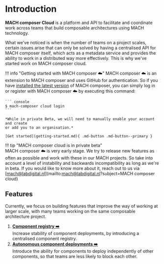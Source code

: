 # Introduction

**MACH composer Cloud** is a platform and API to facilitate and coordinate work
across teams that build composable architectures using MACH technology.

What we've noticed is when the number of teams on a project scales, certain
issues arise that can only be solved by having a centralised API for MACH
composer itself, which acts as a metadata service and provides the ability to
work in a distributed way more effectively. This is why we've started work on
MACH composer cloud.

!!! info "Getting started with MACH composer ☁️" 
    MACH composer ☁️ is an extension to MACH composer and uses GitHub for
    authentication. So if you have [installed the latest
    version](../tutorial/step-1-installation.md#install-mach-composer) of MACH
    composer, you can simply log in or register with MACH composer ☁️ by
    executing this command:

    ``` console
    $ mach-composer cloud login
    ```

    *While in private Beta, we will need to manually enable your account and create 
    or add you to an organisation.*

    [Get started](getting-started.md){ .md-button .md-button--primary }

!!! tip "MACH composer cloud is in private beta"  
    MACH composer ☁️ is very early stage. We try to release new features as often as
    possible and work with these in our MACH projects. So take into account a
    level of instability and backwards incompatibility as long as we're in beta.
    If you would like to know more about it, reach out to us via
    [mach@labdigital.nl](mailto:mach@labdigital.nl?subject=MACH composer cloud)

## Features

Currently, we focus on building features that improve the way of working at
larger scale, with many teams working on the same composable architecture
project.

1. **[Component registry ➡️](component-registry.md)**<br/>
    Increase stability of component deployments, by introducing a centralised
    component registry.
2. **[Autonomous component deployments ➡️](autonomous-deployments.md)** <br/>
    Introduce the ability for components to deploy independently of other
    components, so that teams are less likely to block each other.

